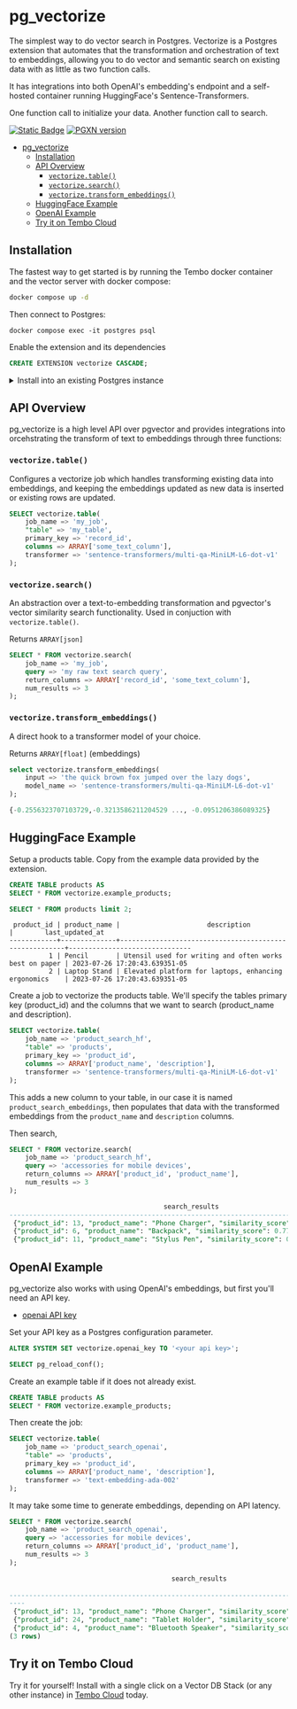 # pg_vectorize

The simplest way to do vector search in Postgres. Vectorize is a Postgres extension that automates that the transformation and orchestration of text to embeddings, allowing you to do vector and semantic search on existing data with as little as two function calls.

It has integrations into both OpenAI's embedding's endpoint and a self-hosted container running HuggingFace's Sentence-Transformers.

One function call to initialize your data. Another function call to search.

[![Static Badge](https://img.shields.io/badge/%40tembo-community?logo=slack&label=slack)](https://join.slack.com/t/tembocommunity/shared_invite/zt-20dtnhcmo-pLNV7_Aobi50TdTLpfQ~EQ)
[![PGXN version](https://badge.fury.io/pg/vectorize.svg)](https://pgxn.org/dist/vectorize/)

- [pg\_vectorize](#pg_vectorize)
  - [Installation](#installation)
  - [API Overview](#api-overview)
    - [`vectorize.table()`](#vectorizetable)
    - [`vectorize.search()`](#vectorizesearch)
    - [`vectorize.transform_embeddings()`](#vectorizetransform_embeddings)
  - [HuggingFace Example](#huggingface-example)
  - [OpenAI Example](#openai-example)
  - [Try it on Tembo Cloud](#try-it-on-tembo-cloud)

## Installation

The fastest way to get started is by running the Tembo docker container and the vector server with docker compose:

```bash
docker compose up -d
```

Then connect to Postgres:

```text
docker compose exec -it postgres psql
```

Enable the extension and its dependencies

```sql
CREATE EXTENSION vectorize CASCADE;
```

<details>

<summary>Install into an existing Postgres instance</summary>

If you're installing in an existing Postgres instance, you will need the following dependencies:

Rust:

- [pgrx toolchain](https://github.com/pgcentralfoundation/pgrx)

Postgres Extensions:

- [pg_cron](https://github.com/citusdata/pg_cron) ^1.5
- [pgmq](https://github.com/tembo-io/pgmq) ^1
- [pgvector](https://github.com/pgvector/pgvector) ^0.5.0

</details>

## API Overview

pg_vectorize is a high level API over pgvector and provides integrations into orcehstrating the transform of text to embeddings through three functions:

### `vectorize.table()`

Configures a vectorize job which handles transforming existing data into embeddings, and keeping the embeddings updated as new data is inserted or existing rows are updated.

```sql
SELECT vectorize.table(
    job_name => 'my_job',
    "table" => 'my_table',
    primary_key => 'record_id',
    columns => ARRAY['some_text_column'],
    transformer => 'sentence-transformers/multi-qa-MiniLM-L6-dot-v1'
);
```

### `vectorize.search()`

An abstraction over a text-to-embedding transformation and pgvector's vector similarity search functionality. Used in conjuction with `vectorize.table()`.

Returns `ARRAY[json]`

```sql
SELECT * FROM vectorize.search(
    job_name => 'my_job',
    query => 'my raw text search query',
    return_columns => ARRAY['record_id', 'some_text_column'],
    num_results => 3
);
```

### `vectorize.transform_embeddings()`

A direct hook to a transformer model of your choice.

Returns `ARRAY[float]` (embeddings)

```sql
select vectorize.transform_embeddings(
    input => 'the quick brown fox jumped over the lazy dogs',
    model_name => 'sentence-transformers/multi-qa-MiniLM-L6-dot-v1'
);

{-0.2556323707103729,-0.3213586211204529 ..., -0.0951206386089325}
```

## HuggingFace Example

Setup a products table. Copy from the example data provided by the extension.

```sql
CREATE TABLE products AS 
SELECT * FROM vectorize.example_products;
```

```sql
SELECT * FROM products limit 2;
```

```text
 product_id | product_name |                      description                       |        last_updated_at        
------------+--------------+--------------------------------------------------------+-------------------------------
          1 | Pencil       | Utensil used for writing and often works best on paper | 2023-07-26 17:20:43.639351-05
          2 | Laptop Stand | Elevated platform for laptops, enhancing ergonomics    | 2023-07-26 17:20:43.639351-05
```

Create a job to vectorize the products table. We'll specify the tables primary key (product_id) and the columns that we want to search (product_name and description).

```sql
SELECT vectorize.table(
    job_name => 'product_search_hf',
    "table" => 'products',
    primary_key => 'product_id',
    columns => ARRAY['product_name', 'description'],
    transformer => 'sentence-transformers/multi-qa-MiniLM-L6-dot-v1'
);
```

This adds a new column to your table, in our case it is named `product_search_embeddings`, then populates that data with the transformed embeddings from the `product_name` and `description` columns.


Then search,

```sql
SELECT * FROM vectorize.search(
    job_name => 'product_search_hf',
    query => 'accessories for mobile devices',
    return_columns => ARRAY['product_id', 'product_name'],
    num_results => 3
);

                                       search_results                                        
---------------------------------------------------------------------------------------------
 {"product_id": 13, "product_name": "Phone Charger", "similarity_score": 0.8147814132322894}
 {"product_id": 6, "product_name": "Backpack", "similarity_score": 0.7743061352550308}
 {"product_id": 11, "product_name": "Stylus Pen", "similarity_score": 0.7709902653575383}
```

## OpenAI Example

pg_vectorize also works with using OpenAI's embeddings, but first you'll need an API key.


- [openai API key](https://platform.openai.com/docs/guides/embeddings)

Set your API key as a Postgres configuration parameter.

```sql
ALTER SYSTEM SET vectorize.openai_key TO '<your api key>';

SELECT pg_reload_conf();
```

Create an example table if it does not already exist.

```sql
CREATE TABLE products AS 
SELECT * FROM vectorize.example_products;
```

Then create the job:

```sql
SELECT vectorize.table(
    job_name => 'product_search_openai',
    "table" => 'products',
    primary_key => 'product_id',
    columns => ARRAY['product_name', 'description'],
    transformer => 'text-embedding-ada-002'
);
```

It may take some time to generate embeddings, depending on API latency.

```sql
SELECT * FROM vectorize.search(
    job_name => 'product_search_openai',
    query => 'accessories for mobile devices',
    return_columns => ARRAY['product_id', 'product_name'],
    num_results => 3
);

                                         search_results                                     
    
--------------------------------------------------------------------------------------------
----
 {"product_id": 13, "product_name": "Phone Charger", "similarity_score": 0.8564681325237845}
 {"product_id": 24, "product_name": "Tablet Holder", "similarity_score": 0.8295988934993099}
 {"product_id": 4, "product_name": "Bluetooth Speaker", "similarity_score": 0.8250355616233103}
(3 rows)
```

## Try it on Tembo Cloud

Try it for yourself! Install with a single click on a Vector DB Stack (or any other instance) in [Tembo Cloud](https://cloud.tembo.io/) today.
